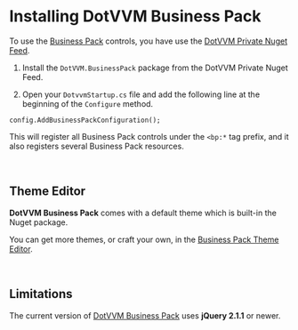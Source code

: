 # Installing DotVVM Business Pack

To use the [Business Pack](/landing/business-pack) controls, you have use the [DotVVM Private Nuget Feed](/docs/tutorials/commercial-dotvvm-private-nuget-feed/{branch}).

1. Install the `DotVVM.BusinessPack` package from the DotVVM Private Nuget Feed.

2. Open your `DotvvmStartup.cs` file and add the following line at the beginning of the `Configure` method.

```CSHARP
config.AddBusinessPackConfiguration();
``` 

This will register all Business Pack controls under the `<bp:*` tag prefix, and it also registers several Business Pack resources. 

<br />

## Theme Editor

**DotVVM Business Pack** comes with a default theme which is built-in the Nuget package. 

You can get more themes, or craft your own, in the [Business Pack Theme Editor](/docs/tutorials/commercial-business-pack-theme-editor/{branch}). 

<br />

## Limitations

The current version of [DotVVM Business Pack](/landing/business-pack) uses **jQuery 2.1.1** or newer. 
